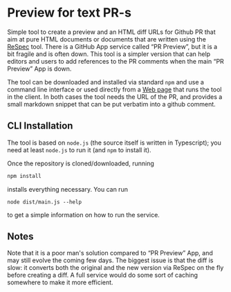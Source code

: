 # Preview for text PR-s

Simple tool to create a preview and an HTML diff URLs for Github PR that aim at pure HTML documents or documents that are written using the [ReSpec](https://github.com/w3c/respec/wiki) tool. There is a GitHub App service called “PR Preview”, but it is a bit fragile and is often down. This tool is a simpler version that can help editors and users to add references to the PR comments when the main “PR Preview” App is down.

The tool can be downloaded and installed via standard `npm` and use a command line interface or used directly from a [Web page](https://iherman.github.io/preview/) that runs the tool in the client. In both cases the tool needs the URL of the PR, and provides a small markdown snippet that can be put verbatim into a github comment.

## CLI Installation

The tool is based on `node.js` (the source itself is written in Typescript); you need at least `node.js` to run it (and `npm` to install it).

Once the repository is cloned/downloaded, running

```sh
npm install
```

installs everything necessary. You can run

```
node dist/main.js --help
```

to get a simple information on how to run the service.

## Notes

Note that it is a poor man's solution compared to “PR Preview” App, and may still evolve the coming few days. The biggest issue is that the diff is slow: it converts both the original and the new version via ReSpec on the fly before creating a diff. A full service would do some sort of caching somewhere to make it more efficient.


